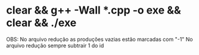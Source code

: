# clear && g++ -Wall *.cpp -o exe && clear && ./exe

OBS:
No arquivo redução as produções vazias estão marcadas com "-1"
No arquivo redução sempre subtrair 1 do id
